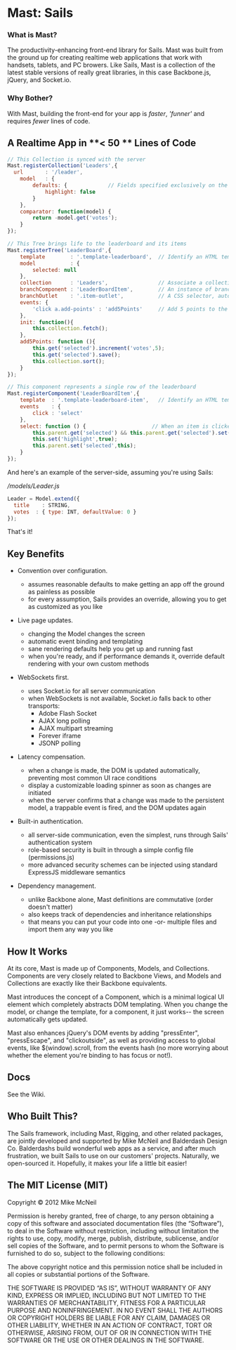 # Mast: Sails 

### What is Mast?
The productivity-enhancing front-end library for Sails.  Mast was built from the ground up for creating realtime web applications that work with handsets, tablets, and PC browers.  Like Sails, Mast is a collection of the latest stable versions of really great libraries, in this case Backbone.js, jQuery, and Socket.io.

### Why Bother?
With Mast, building the front-end for your app is *faster*, *'funner'* and requires *fewer* lines of code.



## A Realtime App in **< 50 ** Lines of Code

```javascript
// This Collection is synced with the server
Mast.registerCollection('Leaders',{
  url		: '/leader',
	model	: {
		defaults: {				// Fields specified exclusively on the client are not shared
			highlight: false
		}
	},
	comparator: function(model) {
		return -model.get('votes');
	}
});

// This Tree brings life to the leaderboard and its items
Mast.registerTree('LeaderBoard',{
	template        : '.template-leaderboard',  // Identify an HTML template to represent the leaderboard frame
	model			: {
		selected: null
	},
	collection      : 'Leaders',				// Associate a collection with the leaderboard
	branchComponent : 'LeaderBoardItem',        // An instance of branchComponent will be created for each item in the collection
	branchOutlet    : '.item-outlet',           // A CSS selector, automatically scoped within the component, to identify where new branches should be appended
	events: {
		'click a.add-points' : 'add5Points'     // Add 5 points to the selected Leader
	},
	init: function(){
		this.collection.fetch();
	},
	add5Points: function (){
		this.get('selected').increment('votes',5);
		this.get('selected').save();
		this.collection.sort();
	}
});

// This component represents a single row of the leaderboard
Mast.registerComponent('LeaderBoardItem',{
	template  : '.template-leaderboard-item',   // Identify an HTML template to represent each leaderboard item
	events    : {
		click : 'select'
	},
	select: function () {                     // When an item is clicked on, mark it as selected
		this.parent.get('selected') && this.parent.get('selected').set('highlight',false);
		this.set('highlight',true);
		this.parent.set('selected',this);
	}
});
```

And here's an example of the server-side, assuming you're using Sails: 

*/models/Leader.js*
```javascript
Leader = Model.extend({
  title    : STRING,
  votes  : { type: INT, defaultValue: 0 }
});
```

That's it!




## Key Benefits

- Convention over configuration.
  - assumes reasonable defaults to make getting an app off the ground as painless as possible
  - for every assumption, Sails provides an override, allowing you to get as customized as you like

- Live page updates.
  - changing the Model changes the screen
  - automatic event binding and templating
  - sane rendering defaults help you get up and running fast
  - when you're ready, and if performance demands it, override default rendering with your own custom methods

- WebSockets first.
  - uses Socket.io for all server communication
  - when WebSockets is not available, Socket.io falls back to other transports:
    - Adobe Flash Socket
    - AJAX long polling
    - AJAX multipart streaming
    - Forever iframe
    - JSONP polling

- Latency compensation.
  - when a change is made, the DOM is updated automatically, preventing most common UI race conditions
  - display a customizable loading spinner as soon as changes are initiated
  - when the server confirms that a change was made to the persistent model, a trappable event is fired, and the DOM updates again

- Built-in authentication.
  - all server-side communication, even the simplest, runs through Sails' authentication system
  - role-based security is built in through a simple config file (permissions.js)
  - more advanced security schemes can be injected using standard ExpressJS middleware semantics

- Dependency management.
  - unlike Backbone alone, Mast definitions are commutative (order doesn't matter)
  - also keeps track of dependencies and inheritance relationships
  - that means you can put your code into one -or- multiple files and import them any way you like




## How It Works
At its core, Mast is made up of Components, Models, and Collections.  Components are very closely related to Backbone Views, and Models and Collections are exactly like their Backbone equivalents.

Mast introduces the concept of a Component, which is a minimal logical UI element which completely abstracts DOM templating. 
When you change the model, or change the template, for a component, it just works-- the screen automatically gets updated.

Mast also enhances jQuery's DOM events by adding "pressEnter", "pressEscape", and "clickoutside", as well as providing access to global events, like $(window).scroll, from the events hash (no more worrying about whether the element you're binding to has focus or not!).



## Docs
See the Wiki.




## Who Built This?
The Sails framework, including Mast, Rigging, and other related packages, are jointly developed and supported by Mike McNeil and Balderdash Design Co.  Balderdashs build wonderful web apps as a service, and after much frustration, we built Sails to use on our customers' projects.  Naturally, we open-sourced it.  Hopefully, it makes your life a little bit easier!


The MIT License (MIT)
--

Copyright © 2012 Mike McNeil

Permission is hereby granted, free of charge, to any person obtaining a copy of this software and associated documentation files (the “Software”), to deal in the Software without restriction, including without limitation the rights to use, copy, modify, merge, publish, distribute, sublicense, and/or sell copies of the Software, and to permit persons to whom the Software is furnished to do so, subject to the following conditions:

The above copyright notice and this permission notice shall be included in all copies or substantial portions of the Software.

THE SOFTWARE IS PROVIDED “AS IS”, WITHOUT WARRANTY OF ANY KIND, EXPRESS OR IMPLIED, INCLUDING BUT NOT LIMITED TO THE WARRANTIES OF MERCHANTABILITY, FITNESS FOR A PARTICULAR PURPOSE AND NONINFRINGEMENT. IN NO EVENT SHALL THE AUTHORS OR COPYRIGHT HOLDERS BE LIABLE FOR ANY CLAIM, DAMAGES OR OTHER LIABILITY, WHETHER IN AN ACTION OF CONTRACT, TORT OR OTHERWISE, ARISING FROM, OUT OF OR IN CONNECTION WITH THE SOFTWARE OR THE USE OR OTHER DEALINGS IN THE SOFTWARE.